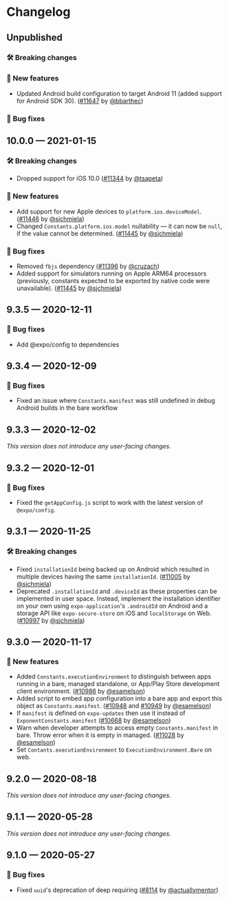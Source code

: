 # Changelog

## Unpublished

### 🛠 Breaking changes

### 🎉 New features

- Updated Android build configuration to target Android 11 (added support for Android SDK 30). ([#11647](https://github.com/expo/expo/pull/11647) by [@bbarthec](https://github.com/bbarthec))

### 🐛 Bug fixes

## 10.0.0 — 2021-01-15

### 🛠 Breaking changes

- Dropped support for iOS 10.0 ([#11344](https://github.com/expo/expo/pull/11344) by [@tsapeta](https://github.com/tsapeta))

### 🎉 New features

- Add support for new Apple devices to `platform.ios.deviceModel`. ([#11446](https://github.com/expo/expo/pull/11446) by [@sjchmiela](https://github.com/sjchmiela))
- Changed `Constants.platform.ios.model` nullability — it can now be `null`, if the value cannot be determined. ([#11445](https://github.com/expo/expo/pull/11445) by [@sjchmiela](https://github.com/sjchmiela))

### 🐛 Bug fixes

- Removed `fbjs` dependency ([#11396](https://github.com/expo/expo/pull/11396) by [@cruzach](https://github.com/cruzach))
- Added support for simulators running on Apple ARM64 processors (previously, constants expected to be exported by native code were unavailable). ([#11445](https://github.com/expo/expo/pull/11445) by [@sjchmiela](https://github.com/sjchmiela))

## 9.3.5 — 2020-12-11

### 🐛 Bug fixes

- Add @expo/config to dependencies

## 9.3.4 — 2020-12-09

### 🐛 Bug fixes

- Fixed an issue where `Constants.manifest` was still undefined in debug Android builds in the bare workflow

## 9.3.3 — 2020-12-02

_This version does not introduce any user-facing changes._

## 9.3.2 — 2020-12-01

### 🐛 Bug fixes

- Fixed the `getAppConfig.js` script to work with the latest version of `@expo/config`.

## 9.3.1 — 2020-11-25

### 🛠 Breaking changes

- Fixed `installationId` being backed up on Android which resulted in multiple devices having the same `installationId`. ([#11005](https://github.com/expo/expo/pull/11005) by [@sjchmiela](https://github.com/sjchmiela))
- Deprecated `.installationId` and `.deviceId` as these properties can be implemented in user space. Instead, implement the installation identifier on your own using `expo-application`'s `.androidId` on Android and a storage API like `expo-secure-store` on iOS and `localStorage` on Web. ([#10997](https://github.com/expo/expo/pull/10997) by [@sjchmiela](https://github.com/sjchmiela))

## 9.3.0 — 2020-11-17

### 🎉 New features

- Added `Constants.executionEnvironment` to distinguish between apps running in a bare, managed standalone, or App/Play Store development client environment. ([#10986](https://github.com/expo/expo/pull/10986) by [@esamelson](https://github.com/esamelson))
- Added script to embed app configuration into a bare app and export this object as `Constants.manifest`. ([#10948](https://github.com/expo/expo/pull/10948) and [#10949](https://github.com/expo/expo/pull/10949) by [@esamelson](https://github.com/esamelson))
- If `manifest` is defined on `expo-updates` then use it instead of `ExponentConstants.manifest` ([#10668](https://github.com/expo/expo/pull/10668) by [@esamelson](https://github.com/esamelson))
- Warn when developer attempts to access empty `Constants.manifest` in bare. Throw error when it is empty in managed. ([#11028](https://github.com/expo/expo/pull/11028) by [@esamelson](https://github.com/esamelson))
- Set `Contants.executionEnvironment` to `ExecutionEnvironment.Bare` on web.

## 9.2.0 — 2020-08-18

_This version does not introduce any user-facing changes._

## 9.1.1 — 2020-05-28

_This version does not introduce any user-facing changes._

## 9.1.0 — 2020-05-27

### 🐛 Bug fixes

- Fixed `uuid`'s deprecation of deep requiring ([#8114](https://github.com/expo/expo/pull/8114) by [@actuallymentor](https://github.com/actuallymentor))
